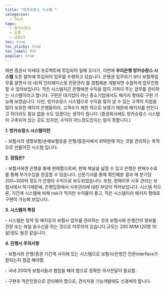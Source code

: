 ```yaml
---
title: "방카슈랑스 시스템 "
categories:
  - Tech
tags: 
  - 방카슈랑스
  - 은행
  - 금융IT
toc: true
toc_sticky: true
toc_label: 목차
popular: true
---
```


매번 증권사 차세대 프로젝트에 투입되어 일해 오다가, 이번에 **우리은행 방카슈랑스 시스템** 오픈 말미에 투입되어 업무를 수행하고 있습니다. 은행권 업무라기 보다 보험쪽업무를 알면서 대 내/외 인터페이스및 전문관리 를 경험해본 개발자면 수월하게 업무진행 할 수 있어보입니다. 작은 시스템치곤 은행에겐 수익을 많이 가져다 주는 업무를 관리하는 시스템이라고 합니다. 구현은 대기업이 아닌 중소기업에서도 패키지 형태로 구현 가능해 보였습니다. 다만, 방카슈랑스 시스템으로 수익을 많이 낼 수 있는 고객이 지점을 많이 보유한 메이져 은행들이라, 고객수가 제한 적으로 보였기 때문에 패키지를 만든다고 하더라도 필요 없을 수도 있겠다는 생각이 듭니다. (증권회사에도 방카슈랑스 시스템이 구축되어 있는 곳도 있지만, 수익이 어느정도인지는 알지 못합니다.)

**1. 방카슈랑스 시스템이란**

\- 보험사의 생명보험/손해보험등을 은행/증권사에서 위탁판매 하는 것을 관리하는 목적으로 만들어진 시스템 입니다.

 

**2. 장점은?**

\- 보험사에겐 은행을 통해 판매함으로써, 판매 채널을 넓힐 수 있고 은행은 판매수수료를 통해 부가수입을 창출할 수 있습니다. 신문기사를 통해 확인해본 결과 매 분기당 200~300억 정도가 은행의 수익으로 보도되었습니다. 또한, 판매이후 사후 관리는 보험사에서 하기때문에, 은행입장에서 사후관리에 대한 부담이 적어보입니다. 시스템 적으론, 기간계 시스템에 비해 risk가 적지만 수익율이 좋고, 작은 시스템이라 패키지 형태로 구현이 가능해 보입니다.

 

**3. 시스템의 특징**

\- 시스템은 청약 및 해지등의 보험사 업무를 관리하는 것과 보험사와 은행간의 정보를 전문 또는 파일 송수신을 하는 것으로 이루어져 있습니다.규모는 200 M/M (20명 10달)정도 될것 같습니다.

 

**4. 진행시 주의사항**

\- 보험사와 은행/증권 기간계 사이에 있는 시스템으로 보험사/은행간 전문interface가 잘되는지 점검 해야함.

\- 국내 20여개 보험사들과 협업을 해야 함으로 정확한 의사전달이 필요함.

\- 구현후 적은인원으로 관리해야 함으로, 관리자용 기능개발에도 신경써야 합니다.